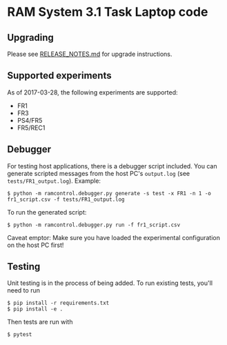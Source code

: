 # RAM System 3.1 Task Laptop code

## Upgrading

Please see [RELEASE_NOTES.md]() for upgrade instructions.

## Supported experiments

As of 2017-03-28, the following experiments are supported:

* FR1
* FR3
* PS4/FR5
* FR5/REC1

## Debugger

For testing host applications, there is a debugger script included. You can
generate scripted messages from the host PC's `output.log`
(see `tests/FR1_output.log`). Example:

```
$ python -m ramcontrol.debugger.py generate -s test -x FR1 -n 1 -o fr1_script.csv -f tests/FR1_output.log
```

To run the generated script:

```
$ python -m ramcontrol.debugger.py run -f fr1_script.csv
```

Caveat emptor: Make sure you have loaded the experimental configuration on the
host PC first!

## Testing

Unit testing is in the process of being added. To run existing tests, you'll
need to run

```
$ pip install -r requirements.txt
$ pip install -e .
```

Then tests are run with

```
$ pytest
```
